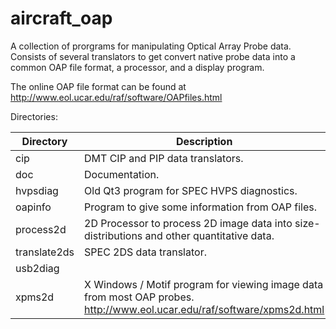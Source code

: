 # aircraft_oap
A collection of prorgrams for manipulating Optical Array Probe data.  Consists of several translators to get convert native probe data into a common OAP file format, a processor, and a  display program.

The online OAP file format can be found at http://www.eol.ucar.edu/raf/software/OAPfiles.html

Directories:

| Directory | Description |
| ----------- | ----------------------------------------------------------------------------------------- |
| cip | DMT CIP and PIP data translators. |
| doc | Documentation. |
| hvpsdiag | Old Qt3 program for SPEC HVPS diagnostics. |
| oapinfo | Program to give some information from OAP files. |
| process2d | 2D Processor to process 2D image data into size-distributions and other quantitative data. |
| translate2ds | SPEC 2DS data translator. |
| usb2diag | |
| xpms2d | X Windows / Motif program for viewing image data from most OAP probes. http://www.eol.ucar.edu/raf/software/xpms2d.html|
